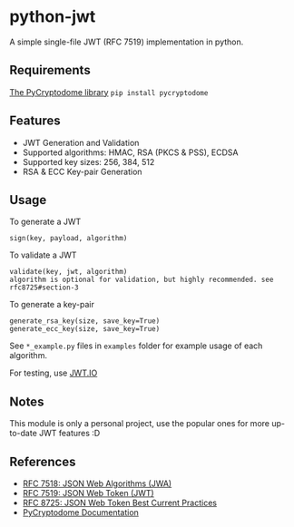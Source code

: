 # python-jwt

A simple single-file JWT (RFC 7519) implementation in python.

Requirements
------------

[The PyCryptodome library](https://pypi.org/project/pycryptodome/) 
```pip install pycryptodome```

Features
--------

- JWT Generation and Validation
- Supported algorithms: HMAC, RSA (PKCS & PSS), ECDSA
- Supported key sizes: 256, 384, 512
- RSA & ECC Key-pair Generation 

Usage
-----

To generate a JWT
```
sign(key, payload, algorithm)
```

To validate a JWT
```
validate(key, jwt, algorithm)
algorithm is optional for validation, but highly recommended. see rfc8725#section-3
```

To generate a key-pair
```
generate_rsa_key(size, save_key=True)
generate_ecc_key(size, save_key=True)
```

See `*_example.py` files in `examples` folder for example usage of each algorithm.

For testing, use [JWT.IO](https://jwt.io/)

Notes
-----

This module is only a personal project, use the popular ones for more up-to-date JWT features :D

References
----------

- [RFC 7518: JSON Web Algorithms (JWA)](https://datatracker.ietf.org/doc/html/rfc7518)
- [RFC 7519: JSON Web Token (JWT)](https://datatracker.ietf.org/doc/html/rfc7519)
- [RFC 8725: JSON Web Token Best Current Practices](https://datatracker.ietf.org/doc/html/rfc8725)
- [PyCryptodome Documentation](https://pycryptodome.readthedocs.io/en/latest/index.html)
